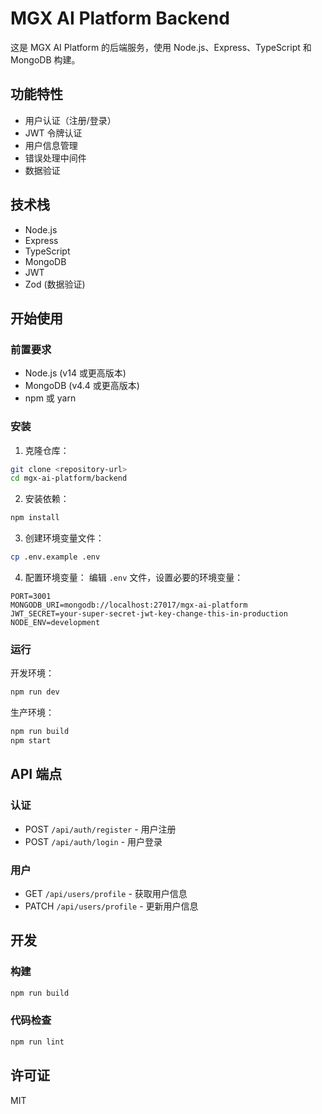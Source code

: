 # MGX AI Platform Backend

这是 MGX AI Platform 的后端服务，使用 Node.js、Express、TypeScript 和 MongoDB 构建。

## 功能特性

- 用户认证（注册/登录）
- JWT 令牌认证
- 用户信息管理
- 错误处理中间件
- 数据验证

## 技术栈

- Node.js
- Express
- TypeScript
- MongoDB
- JWT
- Zod (数据验证)

## 开始使用

### 前置要求

- Node.js (v14 或更高版本)
- MongoDB (v4.4 或更高版本)
- npm 或 yarn

### 安装

1. 克隆仓库：
```bash
git clone <repository-url>
cd mgx-ai-platform/backend
```

2. 安装依赖：
```bash
npm install
```

3. 创建环境变量文件：
```bash
cp .env.example .env
```

4. 配置环境变量：
编辑 `.env` 文件，设置必要的环境变量：
```
PORT=3001
MONGODB_URI=mongodb://localhost:27017/mgx-ai-platform
JWT_SECRET=your-super-secret-jwt-key-change-this-in-production
NODE_ENV=development
```

### 运行

开发环境：
```bash
npm run dev
```

生产环境：
```bash
npm run build
npm start
```

## API 端点

### 认证

- POST `/api/auth/register` - 用户注册
- POST `/api/auth/login` - 用户登录

### 用户

- GET `/api/users/profile` - 获取用户信息
- PATCH `/api/users/profile` - 更新用户信息

## 开发

### 构建

```bash
npm run build
```

### 代码检查

```bash
npm run lint
```

## 许可证

MIT 